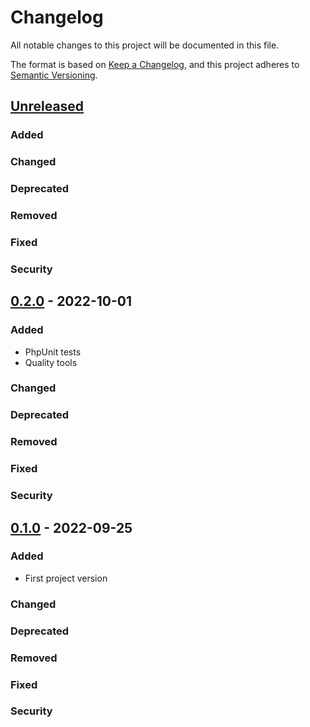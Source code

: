 # Changelog
All notable changes to this project will be documented in this file.

The format is based on [Keep a Changelog](https://keepachangelog.com/en/1.0.0/),
and this project adheres to [Semantic Versioning](https://semver.org/spec/v2.0.0.html).

## [Unreleased]
### Added
### Changed
### Deprecated
### Removed
### Fixed
### Security



## [0.2.0] - 2022-10-01
### Added
- PhpUnit tests
- Quality tools
### Changed
### Deprecated
### Removed
### Fixed
### Security



## [0.1.0] - 2022-09-25
### Added
- First project version
### Changed
### Deprecated
### Removed
### Fixed
### Security



[Unreleased]: https://github.com/masfernandez/value-object/compare/master...develop
[0.2.0]: https://github.com/masfernandez/value-object/compare/0.2.0...0.1.0
[0.1.0]: https://github.com/masfernandez/value-object/releases/tag/0.1.0